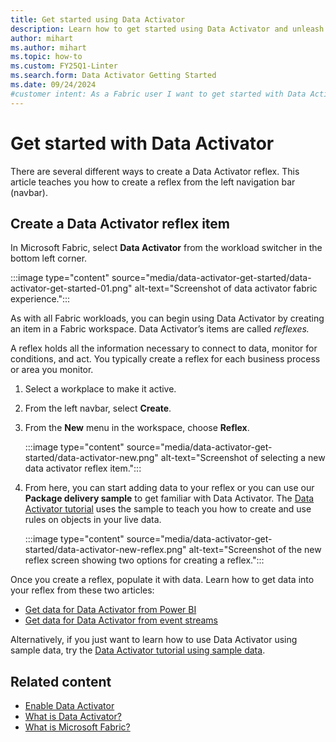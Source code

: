 ```yaml
---
title: Get started using Data Activator
description: Learn how to get started using Data Activator and unleash the power of data-driven decision making in your organization.
author: mihart
ms.author: mihart
ms.topic: how-to
ms.custom: FY25Q1-Linter
ms.search.form: Data Activator Getting Started
ms.date: 09/24/2024
#customer intent: As a Fabric user I want to get started with Data Activator.
---
```


# Get started with Data Activator

There are several different ways to create a Data Activator reflex. This article teaches you how to create a reflex from the left navigation bar (navbar).

## Create a Data Activator reflex item

In Microsoft Fabric, select **Data Activator** from the workload switcher in the bottom left corner.

:::image type="content" source="media/data-activator-get-started/data-activator-get-started-01.png" alt-text="Screenshot of data activator fabric experience.":::

As with all Fabric workloads, you can begin using Data Activator by creating an item in a Fabric workspace. Data Activator’s items are called *reflexes.*

A reflex holds all the information necessary to connect to data, monitor for conditions, and act. You typically create a reflex for each business process or area you monitor.

1. Select a workplace to make it active.
1. From the left navbar, select **Create**.
1. From the **New** menu in the workspace, choose **Reflex**.

    :::image type="content" source="media/data-activator-get-started/data-activator-new.png" alt-text="Screenshot of selecting a new data activator reflex item.":::

1. From here, you can start adding data to your reflex or you can use our **Package delivery sample** to get familiar with Data Activator. The [Data Activator tutorial](data-activator-tutorial.md) uses the sample to teach you how to create and use rules on objects in your live data.

    :::image type="content" source="media/data-activator-get-started/data-activator-new-reflex.png" alt-text="Screenshot of the new reflex screen showing two options for creating a reflex.":::

Once you create a reflex, populate it with data. Learn how to get data into your reflex from these two articles:

- [Get data for Data Activator from Power BI](data-activator-get-data-power-bi.md)
- [Get data for Data Activator from event streams](data-activator-get-data-eventstreams.md)

Alternatively, if you just want to learn how to use Data Activator using sample data, try the [Data Activator tutorial using sample data](data-activator-tutorial.md).

## Related content

- [Enable Data Activator](../../admin/data-activator-switch.md)
- [What is Data Activator?](data-activator-introduction.md)
- [What is Microsoft Fabric?](../../get-started/microsoft-fabric-overview.md)
